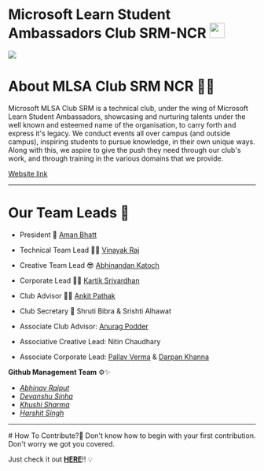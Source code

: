 <p align="center">
  <h1>Microsoft Learn Student Ambassadors Club SRM-NCR <img src="https://user-images.githubusercontent.com/80591258/149213592-fe481e19-1b83-47c3-89ae-68bd1790102f.png" width="31"></h1>
<img src="https://github.com/mlsasrmncr/mlsasrmncr-Website/blob/main/img/mlsa-gif_logo.gif"></a>
</p>

<div style="page-break-after: always;"></div>

# About MLSA Club SRM NCR 📜💡
Microsoft MLSA Club SRM is a technical club, under the wing of Microsoft Learn Student Ambassadors, showcasing and nurturing talents under the well known and esteemed name of the organisation, to carry forth and express it's legacy. We conduct events all over campus (and outside campus), inspiring students to pursue knowledge, in their own unique ways. Along with this, we aspire to give the push they need through our club's work, and through training in the various domains that we provide.

[Website link](https://mlsasrmncr.github.io/)

<hr>

# Our Team Leads 🌟

* President 👑  [Aman Bhatt](https://github.com/bhattcodes) 

* Technical Team Lead 👨‍💻 [Vinayak Raj](https://github.com/vinayak0127)

* Creative Team Lead 😎 [Abhinandan Katoch](http://github.com/abhinandankatoch)

* Corporate Lead 👨‍💼 [Kartik Srivardhan](https://github.com/Cartikx3)

* Club Advisor 👨‍🎓 [Ankit Pathak](https://github.com/GAAROS)

* Club Secretary 🙎 Shruti Bibra & Srishti Alhawat

* Associate Club Advisor: [Anurag Podder](https://github.com/drkanurag)

* Associative Creative Lead: Nitin Chaudhary

* Associate Corporate Lead: [Pallav Verma](https://github.com/Pallav14730) & [Darpan Khanna](https://github.com/darpankhanna)

**Github Management Team** ⚙️✨

* _[Abhinav Rajput](https://github.com/AbhinavRajputEXE)_
* _[Devanshu Sinha](https://github.com/ArthrowAbstract)_
* _[Khushi Sharma](https://github.com/Khushi-sharma07)_
* _[Harshit Singh](https://github.com/HarshuSingh)_

<hr>
# How To Contribute?🤔
Don't know how to begin with your first contribution. Don't worry we got you covered. 

Just check it out [**HERE**](https://github.com/mlsasrmncr/mlsasrmncr-Website/wiki)!! 💡


